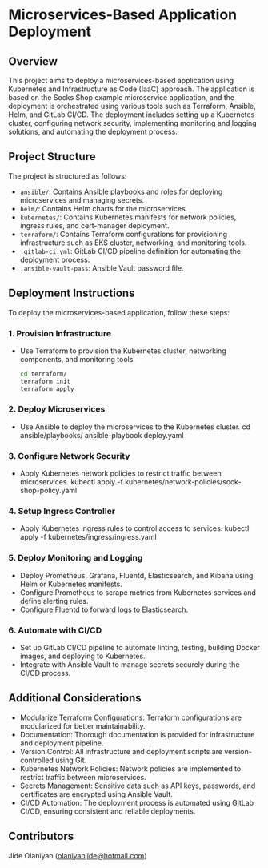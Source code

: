 # Microservices-Based Application Deployment

## Overview
This project aims to deploy a microservices-based application using Kubernetes and Infrastructure as Code (IaaC) approach. The application is based on the Socks Shop example microservice application, and the deployment is orchestrated using various tools such as Terraform, Ansible, Helm, and GitLab CI/CD. The deployment includes setting up a Kubernetes cluster, configuring network security, implementing monitoring and logging solutions, and automating the deployment process.

## Project Structure
The project is structured as follows:
- `ansible/`: Contains Ansible playbooks and roles for deploying microservices and managing secrets.
- `helm/`: Contains Helm charts for the microservices.
- `kubernetes/`: Contains Kubernetes manifests for network policies, ingress rules, and cert-manager deployment.
- `terraform/`: Contains Terraform configurations for provisioning infrastructure such as EKS cluster, networking, and monitoring tools.
- `.gitlab-ci.yml`: GitLab CI/CD pipeline definition for automating the deployment process.
- `.ansible-vault-pass`: Ansible Vault password file.

## Deployment Instructions
To deploy the microservices-based application, follow these steps:

### 1. Provision Infrastructure
- Use Terraform to provision the Kubernetes cluster, networking components, and monitoring tools.
  ```bash
  cd terraform/
  terraform init
  terraform apply

### 2. Deploy Microservices
- Use Ansible to deploy the microservices to the Kubernetes cluster.
  cd ansible/playbooks/
  ansible-playbook deploy.yaml

### 3. Configure Network Security
- Apply Kubernetes network policies to restrict traffic between microservices.
  kubectl apply -f kubernetes/network-policies/sock-shop-policy.yaml

### 4. Setup Ingress Controller
- Apply Kubernetes ingress rules to control access to services.
  kubectl apply -f kubernetes/ingress/ingress.yaml

### 5. Deploy Monitoring and Logging
- Deploy Prometheus, Grafana, Fluentd, Elasticsearch, and Kibana using Helm or Kubernetes manifests.
- Configure Prometheus to scrape metrics from Kubernetes services and define alerting rules.
- Configure Fluentd to forward logs to Elasticsearch.
  
### 6. Automate with CI/CD
- Set up GitLab CI/CD pipeline to automate linting, testing, building Docker images, and deploying to Kubernetes.
- Integrate with Ansible Vault to manage secrets securely during the CI/CD process.

## Additional Considerations
- Modularize Terraform Configurations: Terraform configurations are modularized for better maintainability.
- Documentation: Thorough documentation is provided for infrastructure and deployment pipeline.
- Version Control: All infrastructure and deployment scripts are version-controlled using Git.
- Kubernetes Network Policies: Network policies are implemented to restrict traffic between microservices.
- Secrets Management: Sensitive data such as API keys, passwords, and certificates are encrypted using Ansible Vault.
- CI/CD Automation: The deployment process is automated using GitLab CI/CD, ensuring consistent and reliable deployments.

## Contributors
Jide Olaniyan (olaniyanjide@hotmail.com)
